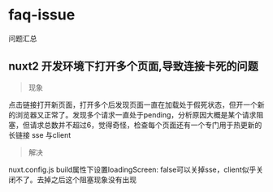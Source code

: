 # faq-issue
问题汇总

## nuxt2 开发环境下打开多个页面,导致连接卡死的问题

> 现象  

点击链接打开新页面，打开多个后发现页面一直在加载处于假死状态，但开一个新的浏览器又正常了。发现多个请求一直处于pending，分析原因大概是某个请求阻塞，但请求总数并不超过6，觉得奇怪，检查每个页面还有一个专门用于热更新的长链接 sse 与client

> 解决  

nuxt.config.js build属性下设置loadingScreen: false可以关掉sse，client似乎关闭不了。去掉之后这个阻塞现象没有出现

